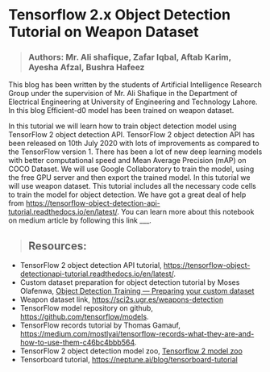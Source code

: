 
#                             Tensorflow 2.x Object Detection Tutorial on Weapon Dataset

>### Authors: Mr. Ali shafique, Zafar Iqbal, Aftab Karim, Ayesha Afzal, Bushra Hafeez

This blog has been written by the students of Artificial Intelligence Research Group under the supervision of Mr. Ali Shafique in the Department of Electrical Engineering 
at University of Engineering and Technology Lahore. In this blog Efficient-d0 model has been trained on weapon dataset.

In this tutorial we will learn how to train object detection model using TensorFlow 2 object detection API. TensorFlow 2 object detection API has been released on 10th July
2020 with lots of improvements as compared to the TensorFlow version 1. There has been a lot of new deep learning models with better computational speed and Mean Average 
Precision (mAP) on COCO Dataset. We will use Google Collaboratory to train the model, using the free GPU server and then export the trained model. In this tutorial we will 
use weapon dataset. This tutorial includes all the necessary code cells to train the model for object detection. We have got a great deal of help from
https://tensorflow-object-detection-api-tutorial.readthedocs.io/en/latest/. You can learn more about this notebook on medium article by following this link ___.

>## Resources:
- TensorFlow 2 object detection API tutorial, https://tensorflow-object-detectionapi-tutorial.readthedocs.io/en/latest/.
- Custom dataset preparation for object detection tutorial by Moses Olafenwa, [Object Detection Training — Preparing your custom dataset](https://medium.com/deepquestai/object-detection-training-preparing-your-custom-dataset-6248679f0d1d)
- Weapon dataset link, https://sci2s.ugr.es/weapons-detection
- TensorFlow model repository on github, https://github.com/tensorflow/models.
- TensorFlow records tutorial by Thomas Gamauf, https://medium.com/mostlyai/tensorflow-records-what-they-are-and-how-to-use-them-c46bc4bbb564.
- TensorFlow 2 object detection model zoo, [Tensorflow 2 model zoo](https://github.com/tensorflow/models/blob/master/research/object_detection/g3doc/tf2_detection_zoo.md)
- Tensorboard tutorial, https://neptune.ai/blog/tensorboard-tutorial

